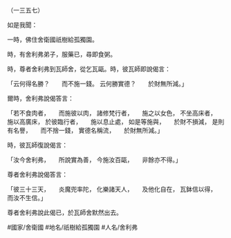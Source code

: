 （一三五七）

如是我聞：

一時，佛住舍衛國祇樹給孤獨園。

時，有舍利弗弟子，服藥已，尋即食粥。

時，尊者舍利弗到瓦師舍，從乞瓦甌。時，彼瓦師即說偈言：

「云何得名勝？　　而不施一錢。
云何勝實德？　　於財無所減。」

爾時，舍利弗說偈答言：

「若不食肉者，　　而施彼以肉，
諸修梵行者，　　施之以女色，
不坐高床者，　　施以高廣床，
於彼臨行者，　　施以息止處，
如是等施與，　　於財不損減，
是則有名譽，　　而不捨一錢，
實德名稱流，　　於財無所減。」

時，彼瓦師復說偈言：

「汝今舍利弗，　　所說實為善，
今施汝百甌，　　非餘亦不得。」

尊者舍利弗說偈答言：

「彼三十三天，　　炎魔兜率陀，
化樂諸天人，　　及他化自在，
瓦鉢信以得，　　而汝不生信。」

尊者舍利弗說此偈已，於瓦師舍默然出去。

#國家/舍衛國
#地名/祇樹給孤獨園
#人名/舍利弗
